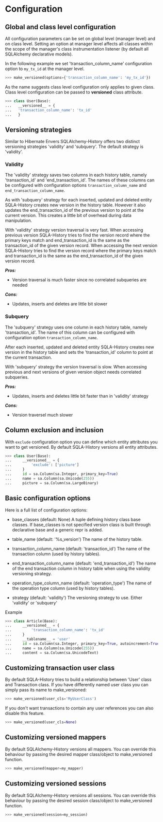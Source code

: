 # Configuration

## Global and class level configuration

All configuration parameters can be set on global level (manager level) and on class level. Setting an option at manager level affects all classes within the scope of the manager's class instrumentation listener (by default all SQLAlchemy declarative models).

In the following example we set 'transaction_column_name' configuration option to `my_tx_id` at the manager level.

```python
>>> make_versioned(options={'transaction_column_name': 'my_tx_id'})
```

As the name suggests class level configuration only applies to given class. Class level configuration can be passed to **versioned** class attribute.

```python
>>> class User(Base):
...   __versioned__ = {
...   'transaction_column_name': 'tx_id'
...   }
```

## Versioning strategies

Similar to Hibernate Envers SQLAlchemy-History offers two distinct versioning strategies 'validity' and 'subquery'. The default strategy is 'validity'.

### Validity

The 'validity' strategy saves two columns in each history table, namely 'transaction_id' and 'end_transaction_id'. The names of these columns can be configured with configuration options `transaction_column_name` and `end_transaction_column_name`.

As with 'subquery' strategy for each inserted, updated and deleted entity SQLA-History creates new version in the history table. However it also updates the end_transaction_id of the previous version to point at the current version. This creates a little bit of overhead during data manipulation.

With 'validity' strategy version traversal is very fast. When accessing previous version SQLA-History tries to find the version record where the primary keys match and end_transaction_id is the same as the transaction_id of the given version record. When accessing the next version SQLA-History tries to find the version record where the primary keys match and transaction_id is the same as the end_transaction_id of the given version record.

**_Pros:_**

- Version traversal is much faster since no correlated subqueries are needed

**_Cons:_**

- Updates, inserts and deletes are little bit slower

### Subquery

The 'subquery' strategy uses one column in each history table, namely 'transaction_id'. The name of this column can be configured with configuration option `transaction_column_name`.

After each inserted, updated and deleted entity SQLA-History creates new version in the history table and sets the 'transaction_id' column to point at the current transaction.

With 'subquery' strategy the version traversal is slow. When accessing previous and next versions of given version object needs correlated subqueries.

**_Pros:_**

- Updates, inserts and deletes little bit faster than in 'validity' strategy

**_Cons:_**

- Version traversel much slower

## Column exclusion and inclusion

With `exclude` configuration option you can define which entity attributes you want to get versioned. By default SQLA-History versions all entity attributes.

```python
>>> class User(Base):
...     __versioned__ = {
...         'exclude': ['picture']
...     }
...     id = sa.Column(sa.Integer, primary_key=True)
...     name = sa.Column(sa.Unicode(255))
...     picture = sa.Column(sa.LargeBinary)
```

## Basic configuration options

Here is a full list of configuration options:

- base_classes (default: None)
  A tuple defining history class base classes.
  If base_classes is not specified version class is built through declarative base and a generic repr is added.

- table_name (default: '%s_version')
  The name of the history table.

- transaction_column_name (default: 'transaction_id')
  The name of the transaction column (used by history tables).

- end_transaction_column_name (default: 'end_transaction_id')
  The name of the end transaction column in history table when using the validity versioning strategy.

- operation_type_column_name (default: 'operation_type')
  The name of the operation type column (used by history tables).

- strategy (default: 'validity')
  The versioning strategy to use. Either 'validity' or 'subquery'

Example

```python
>>> class Article(Base):
...     __versioned__ = {
...         'transaction_column_name': 'tx_id'
...     }
...     __tablename__ = 'user'
...     id = sa.Column(sa.Integer, primary_key=True, autoincrement=True)
...     name = sa.Column(sa.Unicode(255))
...     content = sa.Column(sa.UnicodeText)
```

## Customizing transaction user class

By default SQLA-History tries to build a relationship between 'User' class and Transaction class. If you have differently named user class you can simply pass its name to make_versioned:

```python
>>> make_versioned(user_cls='MyUserClass')
```

If you don't want transactions to contain any user references you can also disable this feature.

```python
>>> make_versioned(user_cls=None)
```

## Customizing versioned mappers

By default SQLAlchemy-History versions all mappers. You can override this behaviour by passing the desired mapper class/object to make_versioned function.

```python
>>> make_versioned(mapper=my_mapper)
```

## Customizing versioned sessions

By default SQLAlchemy-History versions all sessions. You can override this behaviour by passing the desired session class/object to make_versioned function.

```python
>>> make_versioned(session=my_session)
```

